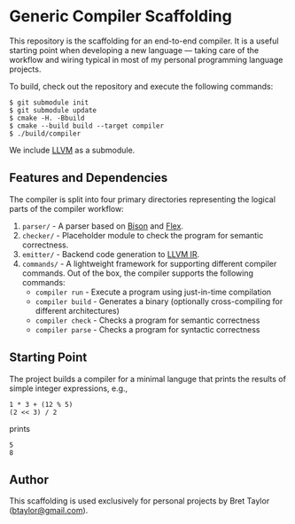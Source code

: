 # Generic Compiler Scaffolding

This repository is the scaffolding for an end-to-end compiler. It is a useful
starting point when developing a new language — taking care of the workflow
and wiring typical in most of my personal programming language projects.

To build, check out the repository and execute the following commands:

	$ git submodule init
	$ git submodule update
	$ cmake -H. -Bbuild
    $ cmake --build build --target compiler
    $ ./build/compiler

We include [LLVM](https://llvm.org) as a submodule.

## Features and Dependencies

The compiler is split into four primary directories representing the logical
parts of the compiler workflow:

  1. `parser/` - A parser based on [Bison](https://www.gnu.org/software/bison/) and [Flex](https://www.gnu.org/software/flex/).
  2. `checker/` - Placeholder module to check the program for semantic correctness.
  3. `emitter/` - Backend code generation to [LLVM IR](https://llvm.org/docs/LangRef.html).
  4. `commands/` - A lightweight framework for supporting different compiler commands. Out of the box, the compiler supports the following commands:
     - `compiler run` - Execute a program using just-in-time compilation
     - `compiler build` - Generates a binary (optionally cross-compiling for different architectures)
     - `compiler check` - Checks a program for semantic correctness
     - `compiler parse` - Checks a program for syntactic correctness 

## Starting Point

The project builds a compiler for a minimal languge that prints the results of
simple integer expressions, e.g.,

    1 * 3 + (12 % 5)
    (2 << 3) / 2

prints

    5
    8

## Author

This scaffolding is used exclusively for personal projects by Bret Taylor
([btaylor@gmail.com](btaylor@gmail.com)).
